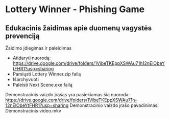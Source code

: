 # Lottery Winner - Phishing Game
## Edukacinis žaidimas apie duomenų vagystės prevenciją

Žaidimo įdiegimas ir paleidimas
- Atidaryti nuorodą: https://drive.google.com/drive/folders/1VibeTKEppXSWAu71h12nElObeYtFHR1?usp=sharing
- Parsiųsti Lottery Winner.zip failą
- Išarchyvuoti
- Paleisti Next Scene.exe failą

Demonstracinis vaizdo įrašas yra pasiekiamas šia nuoroda: https://drive.google.com/drive/folders/1VibeTKEppXSWAu71h-12nElObeYtFHR1?usp=sharing
Demonstracinio vaizdo įrašo pavadinimas: Demonstracinis video.mkv
